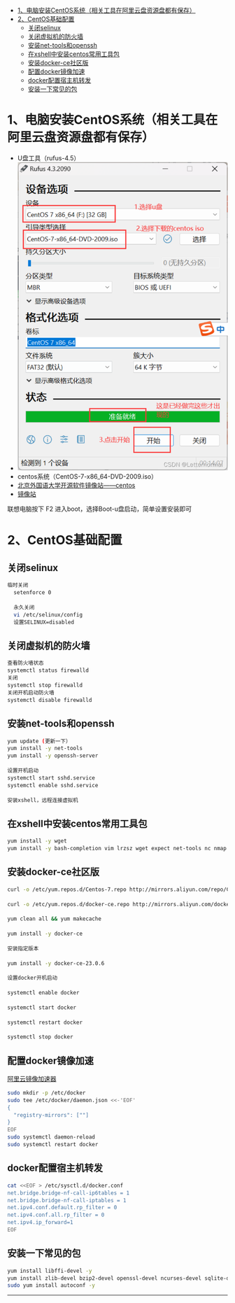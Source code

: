 - [1、电脑安装CentOS系统（相关工具在阿里云盘资源盘都有保存）](#1电脑安装centos系统相关工具在阿里云盘资源盘都有保存)
- [2、CentOS基础配置](#2centos基础配置)
  - [关闭selinux](#关闭selinux)
  - [关闭虚拟机的防火墙](#关闭虚拟机的防火墙)
  - [安装net-tools和openssh](#安装net-tools和openssh)
  - [在xshell中安装centos常用工具包](#在xshell中安装centos常用工具包)
  - [安装docker-ce社区版](#安装docker-ce社区版)
  - [配置docker镜像加速](#配置docker镜像加速)
  - [docker配置宿主机转发](#docker配置宿主机转发)
  - [安装一下常见的包](#安装一下常见的包)


# 1、电脑安装CentOS系统（相关工具在阿里云盘资源盘都有保存）
- U盘工具（rufus-4.5）
- ![U盘设置](./images/U盘设置.png)
- centos系统（CentOS-7-x86_64-DVD-2009.iso）
- [北京外国语大学开源软件镜像站——centos
](https://mirrors.bfsu.edu.cn/centos/7.9.2009/isos/x86_64/)
- [镜像站
](https://mirrors.bfsu.edu.cn/centos/7.9.2009/isos/x86_64/)

联想电脑按下 F2 进入boot，选择Boot-u盘启动，简单设置安装即可

# 2、CentOS基础配置
## 关闭selinux

```bash
临时关闭
  setenforce 0

  永久关闭
  vi /etc/selinux/config
  设置SELINUX=disabled
```
## 关闭虚拟机的防火墙

```bash
查看防火墙状态
systemctl status firewalld
关闭
systemctl stop firewalld
关闭开机启动防火墙
systemctl disable firewalld
```
## 安装net-tools和openssh

```bash
yum update (更新一下）
yum install -y net-tools
yum install -y openssh-server

设置开机启动
systemctl start sshd.service
systemctl enable sshd.service

安装xshell，远程连接虚拟机
```
## 在xshell中安装centos常用工具包
```bash
yum install -y wget
yum install -y bash-completion vim lrzsz wget expect net-tools nc nmap tree dos2unix htop iftop iotop unzip telnet sl psmisc nethogs glances bc ntpdate openldap-devel
```
## 安装docker-ce社区版

```bash
curl -o /etc/yum.repos.d/Centos-7.repo http://mirrors.aliyun.com/repo/Centos-7.repo

curl -o /etc/yum.repos.d/docker-ce.repo http://mirrors.aliyun.com/docker-ce/linux/centos/docker-ce.repo

yum clean all && yum makecache

yum install -y docker-ce

安装指定版本

yum install -y docker-ce-23.0.6

设置docker开机启动

systemctl enable docker

systemctl start docker

systemctl restart docker

systemctl stop docker
```
## 配置docker镜像加速
[阿里云镜像加速器](https://cr.console.aliyun.com/cn-shanghai/instances/mirrors?spm=a2c6h.12873639.article-detail.7.358a56135tZGng)

```bash
sudo mkdir -p /etc/docker
sudo tee /etc/docker/daemon.json <<-'EOF'
{
  "registry-mirrors": [""]
}
EOF
sudo systemctl daemon-reload
sudo systemctl restart docker
```
## docker配置宿主机转发

```bash
cat <<EOF > /etc/sysctl.d/docker.conf
net.bridge.bridge-nf-call-ip6tables = 1
net.bridge.bridge-nf-call-iptables = 1
net.ipv4.conf.default.rp_filter = 0
net.ipv4.conf.all.rp_filter = 0
net.ipv4.ip_forward=1
EOF
```
## 安装一下常见的包

```bash
yum install libffi-devel -y
yum install zlib-devel bzip2-devel openssl-devel ncurses-devel sqlite-devel readline-devel tk-devel gcc make
sudo yum install autoconf -y

```
---


